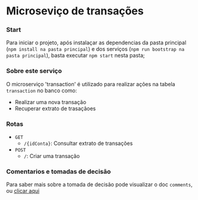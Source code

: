 # Microseviço de transações

### Start

Para iniciar o projeto, após instalaçar as dependencias da pasta principal (`npm install na pasta principal`) e dos serviços (`npm run bootstrap na pasta principal`), basta executar `npm start` nesta pasta;

### Sobre este serviço

O microserviço 'transaction' é utilizado para realizar ações na tabela `transaction` no banco como:

- Realizar uma nova transação
- Recuperar extrato de trasaçãoes

### Rotas

- `GET`
  - `/{idConta}`: Consultar extrato de transações
- `POST`
  - `/`: Criar uma transação

### Comentarios e tomadas de decisão

Para saber mais sobre a tomada de decisão pode visualizar o doc `comments`, ou [clicar aqui](../../docs/comments.md)
